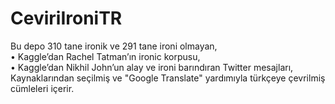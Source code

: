 # CeviriIroniTR


Bu depo 310 tane ironik ve 291 tane ironi olmayan, <br />
• Kaggle’dan Rachel Tatman’ın ironic korpusu,<br />
• Kaggle’dan Nikhil John’un alay ve ironi barındıran Twitter mesajları,<br />
Kaynaklarından seçilmiş ve "Google Translate" yardımıyla türkçeye çevrilmiş cümleleri içerir.<br />

